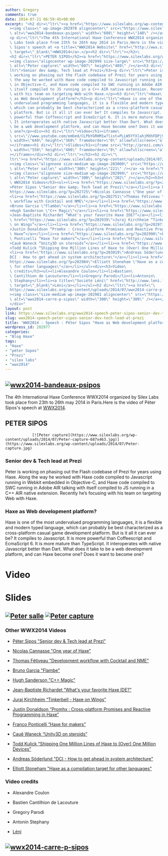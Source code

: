 ```yaml
---
author: Gregory
comments: true
date: 2014-07-21 06:59:45+00:00
excerpt: "<h2 dir=\"ltr\"><a href=\"https://www.silexlabs.org/wp-content/uploads/2014/07/wwx2014-bandeaux-psipos.png\"\
  ><img class=\" wp-image-202978 aligncenter\" src=\"https://www.silexlabs.org/wp-content/uploads/2014/07/wwx2014-bandeaux-psipos.png\"\
  \ alt=\"wwx2014-bandeaux-psipos\" width=\"608\" height=\"140\" /></a></h2>\
  <p dir=\"ltr\">The 4th International Haxe Conference WWX2014 organized by Silex\
  \ Labs took place from 23th to 26th may 2014 in Paris.Here is the video of Péter\
  \ Sipos's speech at <a title=\"WWX2014 Website\" href=\"http://wwx.silexlabs.org/2014/\"\
  \ target=\"_blank\">WWX2014</a>.</p><h2 dir=\"ltr\"></h2>\
  <h2 dir=\"ltr\">PETER SIPOS</h2><a href=\"https://www.silexlabs.org/wp-content/uploads/2014/07/Peter-capture.jpg\"\
  ><img class=\"aligncenter wp-image-202999 size-large\" src=\"https://www.silexlabs.org/wp-content/uploads/2014/07/Peter-capture-687x463.jpg\"\
  \ alt=\"Peter capture\" width=\"607\" height=\"409\" /></a><h3 dir=\"\
  ltr\">Senior dev &amp; Tech lead at Prezi</h3><p dir=\"ltr\">Peter is\
  \ working on phasing out the Flash codebase of Prezi for years using Haxe. Along\
  \ the way he worked with Haxe code compiled to Javascript running in Webkit embedded\
  \ in Objective-C, and Haxe code compiled to SWC running in Adobe AIR talking with\
  \ itself compiled to JS running in a C++ AIR native extension. Recently he’s focusing\
  \ with his team on targeting Web with Haxe.</p><h3 dir=\"ltr\">Haxe\
  \ as Web development platform?</h3><p dir=\"ltr\">Haxe is one of the most\
  \ undervalued programming languages, it is a flexible and modern typed language,\
  \ which can probably be best characterized as a cross-platform casual game development\
  \ platform. But is it all it can ever be? It compiles to Javascript. It is more\
  \ powerful than Coffeescript and EcmaScript 6. It is more mature than TypeScript.\
  \ It interoperates with native Javascript better than Dart. What does it take to\
  \ be a web development platform, and can Haxe become one? Does it want to become\
  \ one?</p><div><h1 dir=\"ltr\">Video</h1><iframe\
  \ src=\"//www.youtube.com/embed/CLPbYGRHM1w?list=PLLW5YfXlahjMXhFDPjVDd9vl-clQpN7vX\"\
  \ width=\"640\" height=\"360\" frameborder=\"0\" allowfullscreen=\"allowfullscreen\"\
  ></iframe><h1 dir=\"ltr\">Slides</h1><iframe src=\"http://prezi.com/embed/hjpeik9tpzit/?bgcolor=ffffff&amp;lock_to_path=0&amp;autoplay=0&amp;autohide_ctrls=0&amp;features=undefined&amp;disabled_features=undefined\"\
  \ width=\"550\" height=\"400\" frameborder=\"0\" allowfullscreen=\"allowfullscreen\"\
  ></iframe></div><h2 dir=\"ltr\"></h2><h2 dir=\"\
  ltr\"><a href=\"https://www.silexlabs.org/wp-content/uploads/2014/07/Peter-salle.jpg\"\
  ><img class=\"alignnone size-medium wp-image-203000\" src=\"https://www.silexlabs.org/wp-content/uploads/2014/07/Peter-salle-300x221.jpg\"\
  \ alt=\"Peter salle\" width=\"300\" height=\"221\" /></a> <a href=\"https://www.silexlabs.org/wp-content/uploads/2014/07/Peter-capture.jpg\"\
  ><img class=\"alignnone size-medium wp-image-202999\" src=\"https://www.silexlabs.org/wp-content/uploads/2014/07/Peter-capture-300x202.jpg\"\
  \ alt=\"Peter capture\" width=\"300\" height=\"202\" /></a></h2><h3>Other\
  \ WWX2014 Videos</h3><ul><li><a href=\"https://www.silexlabs.org/?p=202977\"\
  >Péter Sipos \"Senior dev &amp; Tech lead at Prezi\"</a></li><li><a href=\"\
  https://www.silexlabs.org/?p=202725\">Nicolas Cannasse \"One year of Haxe\"</a></li>\
  <li><a href=\"https://www.silexlabs.org/?p=202751\">Thomas Fétiveau \"Development\
  \ workflow with Cocktail and NME\"</a></li><li><a href=\"https://www.silexlabs.org/?p=202765\"\
  >Bruno Garcia \"Flambe\"</a></li><li><a href=\"https://www.silexlabs.org/?p=202807\"\
  >Hugh Sanderson \"C++ Magic\"</a></li><li><a href=\"https://www.silexlabs.org/?p=202957\"\
  >Jean-Baptiste Richardet “What's your favorite Haxe IDE?”</a></li><li><a\
  \ href=\"https://www.silexlabs.org/?p=202939\">Juraj Kirchheim “Tinkerbell - Haxe\
  \ on Wings”</a></li><li><a href=\"https://www.silexlabs.org/?p=202971\"\
  >Justin Donaldson “Promhx : Cross-platform Promises and Reactive Programming in\
  \ Haxe”</a></li><li><a href=\"https://www.silexlabs.org/?p=202990\">Franco\
  \ Ponticelli “Haxe for makers”</a></li><li><a href=\"https://www.silexlabs.org/?p=203012\"\
  >Cauê Waneck “Unity3D on steroids”</a></li><li><a href=\"https://www.silexlabs.org/?p=203004\"\
  >Todd Kulick “Shipping One Million Lines of Haxe to (Over) One Million Devices”</a></li>\
  <li><a href=\"https://www.silexlabs.org/?p=203019\">Andreas Söderlund \"\
  DCI - How to get ahead in system architecture\"</a></li><li><a href=\"\
  https://www.silexlabs.org/?p=202984\">Elliott Stoneham \"Haxe as a compilation target\
  \ for other languages\"</a></li></ul><div><h3>Video\
  \ credits</h3><ul><li>Alexandre Coulon</li><li>Bastien\
  \ Cantilhion de Lacouture</li><li>Gregory Parodi</li><li>Antonin\
  \ Stephany</li><li><a title=\"Société Léni\" href=\"http://www.leni.fr/\"\
  \ target=\"_blank\">Léni</a></li></ul><h2 dir=\"ltr\"><a href=\"\
  https://www.silexlabs.org/wp-content/uploads/2014/07/wwx2014-carre-p-sipos.png\"\
  ><img class=\"size-medium wp-image-202981 aligncenter\" src=\"https://www.silexlabs.org/wp-content/uploads/2014/07/wwx2014-carre-p-sipos-300x300.png\"\
  \ alt=\"wwx2014-carre-p-sipos\" width=\"300\" height=\"300\" /></a></h2>\
  </div>"
layout: post
link: https://www.silexlabs.org/wwx2014-speech-peter-sipos-senior-dev-tech-lead-at-prezi/
slug: wwx2014-speech-peter-sipos-senior-dev-tech-lead-at-prezi
title: 'WWX2014 - Speech : Péter Sipos "Haxe as Web development platform?"'
wordpress_id: 202977
categories:
- "Blog Haxe"
tags:
- "Haxe"
- "péter Sopos"
- "Prezi"
- "silex labs"
- "wwx2014"
---
```


## [![wwx2014-bandeaux-psipos](https://www.silexlabs.org/wp-content/uploads/2014/07/wwx2014-bandeaux-psipos.png)](https://www.silexlabs.org/wp-content/uploads/2014/07/wwx2014-bandeaux-psipos.png)




The 4th International Haxe Conference WWX2014 organized by Silex Labs took place from 23th to 26th may 2014 in Paris.Here is the video of Péter Sipos's speech at [WWX2014](http://wwx.silexlabs.org/2014/).





##




## PETER SIPOS


				[![Peter capture](https://www.silexlabs.org/wp-content/uploads/2014/07/Peter-capture-687x463.jpg)](https://www.silexlabs.org/wp-content/uploads/2014/07/Peter-capture.jpg)


### Senior dev & Tech lead at Prezi




Peter is working on phasing out the Flash codebase of Prezi for years using Haxe. Along the way he worked with Haxe code compiled to Javascript running in Webkit embedded in Objective-C, and Haxe code compiled to SWC running in Adobe AIR talking with itself compiled to JS running in a C++ AIR native extension. Recently he’s focusing with his team on targeting Web with Haxe.





### Haxe as Web development platform?




Haxe is one of the most undervalued programming languages, it is a flexible and modern typed language, which can probably be best characterized as a cross-platform casual game development platform. But is it all it can ever be? It compiles to Javascript. It is more powerful than Coffeescript and EcmaScript 6. It is more mature than TypeScript. It interoperates with native Javascript better than Dart. What does it take to be a web development platform, and can Haxe become one? Does it want to become one?








# Video





# Slides









##




## [![Peter salle](https://www.silexlabs.org/wp-content/uploads/2014/07/Peter-salle-300x221.jpg)](https://www.silexlabs.org/wp-content/uploads/2014/07/Peter-salle.jpg) [![Peter capture](https://www.silexlabs.org/wp-content/uploads/2014/07/Peter-capture-300x202.jpg)](https://www.silexlabs.org/wp-content/uploads/2014/07/Peter-capture.jpg)




### Other WWX2014 Videos






  * [Péter Sipos "Senior dev & Tech lead at Prezi"](https://www.silexlabs.org/?p=202977)


  * [Nicolas Cannasse "One year of Haxe"](https://www.silexlabs.org/?p=202725)


  * [Thomas Fétiveau "Development workflow with Cocktail and NME"](https://www.silexlabs.org/?p=202751)


  * [Bruno Garcia "Flambe"](https://www.silexlabs.org/?p=202765)


  * [Hugh Sanderson "C++ Magic"](https://www.silexlabs.org/?p=202807)


  * [Jean-Baptiste Richardet “What's your favorite Haxe IDE?”](https://www.silexlabs.org/?p=202957)


  * [Juraj Kirchheim “Tinkerbell - Haxe on Wings”](https://www.silexlabs.org/?p=202939)


  * [Justin Donaldson “Promhx : Cross-platform Promises and Reactive Programming in Haxe”](https://www.silexlabs.org/?p=202971)


  * [Franco Ponticelli “Haxe for makers”](https://www.silexlabs.org/?p=202990)


  * [Cauê Waneck “Unity3D on steroids”](https://www.silexlabs.org/?p=203012)


  * [Todd Kulick “Shipping One Million Lines of Haxe to (Over) One Million Devices”](https://www.silexlabs.org/?p=203004)


  * [Andreas Söderlund "DCI - How to get ahead in system architecture"](https://www.silexlabs.org/?p=203019)


  * [Elliott Stoneham "Haxe as a compilation target for other languages"](https://www.silexlabs.org/?p=202984)







### Video credits






  * Alexandre Coulon


  * Bastien Cantilhion de Lacouture


  * Gregory Parodi


  * Antonin Stephany


  * [Léni](http://www.leni.fr/)




## [![wwx2014-carre-p-sipos](https://www.silexlabs.org/wp-content/uploads/2014/07/wwx2014-carre-p-sipos-300x300.png)](https://www.silexlabs.org/wp-content/uploads/2014/07/wwx2014-carre-p-sipos.png)



